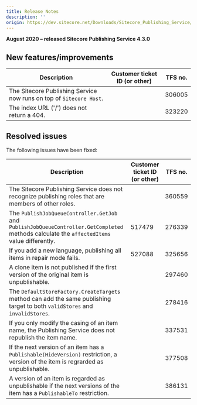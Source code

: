 ```yaml
---
title: Release Notes
description: ''
origin: https://dev.sitecore.net/Downloads/Sitecore_Publishing_Service/43/Sitecore_Publishing_Service_430/Release_Notes
---
```


**August 2020 – released Sitecore Publishing Service 4.3.0**

## New features/improvements

 | Description | Customer ticket ID (or other) | TFS no. |
 | --- | --- | --- |
 | The Sitecore Publishing Service now runs on top of `Sitecore Host`. |  | 306005 |
 | ​​​The index URL ('/') does not return a 404.​ |  | 323220 |

## Resolved issues

The following issues have been fixed:

 | Description | Customer ticket ID (or other) | TFS no. |
 | --- | --- | --- |
 | ​The Sitecore Publishing Service does not recognize publishing roles that are members of other roles.​ |  | 360559 |
 | The `PublishJobQueueController.GetJob` and `PublishJobQueueController.GetCompleted` methods calculate the `affectedItems` value differently. | 517479 | 276339 |
 | If you add a new language, ​publishing all items in repair mode fails. | 527088 | 325656 |
 | ​​A clone item is not published if the first version of the original item is unpublishable​​. |  | 297460 |
 | The `DefaultStoreFactory.CreateTargets`​ method can add the same publishing target to both `validStores` and `invalidStores`.​​ |  | 278416 |
 | ​If you only modify the casing of an item name, the Publishing Service does not republish the item name.​​ |  | 337531 |
 | If the next version of an item has a `Publishable(HideVersion)` restriction​, a version of the item is regrarded as unpublishable.​​ |  | 377508 |
 | A version of an item is regarded as unpublishable if the next versions of the item has a `PublishableTo` restriction​.​​ |  | 386131 |